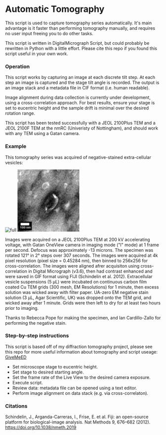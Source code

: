 # Automatic Tomography

This script is used to capture tomography series automatically. It's main advantage is it faster than performing tomography manually, and requires no user input freeing you to do other tasks.

This script is written in DigitalMicrograph Script, but could probably be rewritten in Python with a little effort. Please cite this repo if you found this script useful in your own work.

### Operation
This script works by capturing an image at each discrete tilt step. At each step an image is captured and the stage tilt angle is recorded. The output is an image stack and a metadata file in CIF format (i.e. human readable).

Image alignment during data collection is currently under development, using a cross-correlation approach. For best results, ensure your stage is set to eucentric height and the sample drift is minimal over the desired rotation range.

This script has been tested successfully with a JEOL 2100Plus TEM and a JEOL 2100F TEM at the nmRC (Univeristy of Nottingham), and should work with any TEM using a Gatan camera. 

### Example

This tomography series was acquired of negative-stained extra-cellular vesicles: 

<img src="https://github.com/benweare/EM_scripts/blob/main/assets/images/full.gif" alt="full" width="200"/> <img src="https://github.com/benweare/EM_scripts/blob/main/assets/images/extract.gif" alt="extract" width="200"/>

Images were acquired on a JEOL 2100Plus TEM at 200 kV accelerating voltage, with Gatan OneView camera in imaging mode ("I" mode) at 1 frame per second. Defocus was approximately -13 microns. The specimen was rotated 121&deg; in 2&deg; steps over 307 seconds. The images were acquired at 4k pixel resolution (pixel size = 0.45284 nm), then binned to 256x256 for cross-correlation. The images were aligned afrer acquisiton using cross-correlation in Digital Micrograph (v3.6), then had contrast enhanced and were saved in GIF format using FIJI (Schindelin et al. 2012). Extracellular vesicle suspensions (5 μL) were incubated on continuous carbon film coated Cu TEM grids (300 mesh, EM Resolutions) for 1 minute, then excess solution was wicked away with filter paper. UA-zero EM negative stain solution (3 μL, Agar Scientific, UK) was dropped onto the TEM grid, and wicked away after 1 minute. Grids were then left to dry for at least two hours prior to imaging.

Thanks to Rebecca Pope for making the specimen, and Ian Cardillo-Zallo for performing the negative stain.

### Step-by-step instructions

This script is based off of my diffraction tomography project, please see this repo for more useful information about tomography and script useage: [GiveMeED](https://github.com/benweare/GiveMeED)

- Set microscope stage to eucentric height. 
- Set stage to desired starting angle.
- Set the frame rate of the Live View to the desired camera exposure.
- Execute script. 
- Review data: metadata file can be opened using a text editor.
- Perform image alignment on data stack (e.g. via cross-correlaton). 

### Citations
Schindelin, J., Arganda-Carreras, I., Frise, E. et al. Fiji: an open-source platform for biological-image analysis. Nat Methods 9, 676–682 (2012). https://doi.org/10.1038/nmeth.2019 
